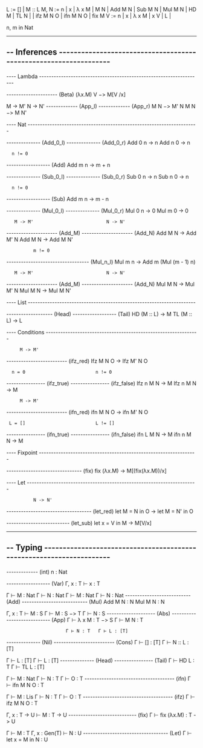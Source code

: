 L    := [] | M :: L
M, N := n | x | λ x M | M N | Add M N | Sub M N | Mul M N | HD M | TL N |
          | ifz M N O | ifn M N O | fix M
V    := n | x | λ x M | x V | L |

n, m in Nat

-------------------------------------------------------------------------------
-- Inferences -----------------------------------------------------------------
-------------------------------------------------------------------------------

---- Lambda -------------------------------------------------------------------

--------------------- (Beta)
 (λx.M) V −> M[V /x]

   M -> M'                   N -> N'
------------- (App_l)     ------------- (App_r)
 M N −> M' N               M N −> M N'

---- Nat ----------------------------------------------------------------------

-------------- (Add_0_l)     -------------- (Add_0_r)
 Add 0 n -> n                 Add n 0 -> n

      n != 0
------------------ (Add)
 Add m n -> m + n

-------------- (Sub_0_l)     -------------- (Sub_0_r)
 Sub 0 n -> n                 Sub n 0 -> n

      n != 0
------------------ (Sub)
 Add m n -> m - n

-------------- (Mul_0_l)     -------------- (Mul_0_r)
 Mul 0 n -> 0                 Mul m 0 -> 0

       M -> M'                           N -> N'
--------------------- (Add_M)     --------------------- (Add_N)
 Add M N -> Add M' N               Add M N -> Add M N'

              m != 0
---------------------------------- (Mul_n_l)
 Mul m n -> Add m (Mul (m - 1) n)

       M -> M'                           N -> N'
--------------------- (Add_M)     --------------------- (Add_N)
 Mul M N -> Mul M' N               Mul M N -> Mul M N'

---- List ---------------------------------------------------------------------

------------------- (Head)     ------------------ (Tail)
 HD (M :: L) -> M               TL (M :: L) -> L

---- Conditions ---------------------------------------------------------------

         M -> M'
------------------------- (ifz_red)
 Ifz M N O -> Ifz M' N O

      n = 0                          n != 0
---------------- (ifz_true)     ---------------- (ifz_false)
 Ifz n M N -> M                  Ifz n M N -> M

         M -> M'
------------------------- (ifn_red)
 ifn M N O -> ifn M' N O

     L = []                          L != []
---------------- (ifn_true)     ---------------- (ifn_false)
 ifn L M N -> M                  ifn n M N -> M


---- Fixpoint -----------------------------------------------------------------


------------------------------- (fix)
 fix (λx.M) -> M[(fix(λx.M))/x]


---- Let ----------------------------------------------------------------------

              N -> N'
----------------------------------- (let_red)
 let M = N in O -> let M = N' in O

-------------------------- (let_sub)
 let x = V in M -> M[V/x]


-------------------------------------------------------------------------------
-- Typing ---------------------------------------------------------------------
-------------------------------------------------------------------------------

------------- (int)
   n : Nat

------------------ (Var) 
 Γ, x : T ⊢ x : T

 Γ ⊢ M : Nat   Γ ⊢ N : Nat              Γ ⊢ M : Nat   Γ ⊢ N : Nat
--------------------------- (Add)     --------------------------- (Mul)
        Add M N : N                            Mul M N : N

  Γ, x : T ⊢ M : S              Γ ⊢ M : S −> T   Γ ⊢ N : S
-------------------- (Abs)     ---------------------------- (App)
 Γ ⊢ λ x M : T −> S                     Γ ⊢ M N : T

                          Γ ⊢ N : T   Γ ⊢ L : [T]
-------------- (Nil)     ------------------------- (Cons)
 Γ ⊢ [] : [T]                Γ ⊢ N :: L : [T]

 Γ ⊢ L : [T]                Γ ⊢ L : [T]
-------------- (Head)     ---------------- (Tail)
 Γ ⊢ HD L : T              Γ ⊢ TL L : [T]

 Γ ⊢ M : Nat   Γ ⊢ N : T   Γ ⊢ O : T
------------------------------------- (ifn)
         Γ ⊢ ifn M N O : T

 Γ ⊢ M : Lis   Γ ⊢ N : T   Γ ⊢ O : T
------------------------------------- (ifz)
         Γ ⊢ ifz M N O : T

 Γ, x : T -> U ⊢ M : T -> U
---------------------------- (fix)
  Γ ⊢ fix (λx.M) : T -> U

 Γ ⊢ M : T   Γ, x : Gen(T) ⊢ N : U
----------------------------------- (Let)
      Γ ⊢ let x = M in N : U
